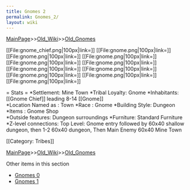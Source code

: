 ```yaml
---
title: Gnomes 2
permalink: Gnomes_2/
layout: wiki
---
```


[MainPage](/keeperrl_wiki/ "wikilink")>>[Old_Wiki](/keeperrl_wiki/Old_Wiki "wikilink")>>[Old_Gnomes](/keeperrl_wiki/Old_Gnomes "wikilink")

[[File:gnome_chief.png|100px|link=]]
[[File:gnome.png|100px|link=]]
[[File:gnome.png|100px|link=]]
[[File:gnome.png|100px|link=]]
[[File:gnome.png|100px|link=]]
[[File:gnome.png|100px|link=]]
[[File:gnome.png|100px|link=]]
[[File:gnome.png|100px|link=]]
[[File:gnome.png|100px|link=]]
[[File:gnome.png|100px|link=]]
[[File:gnome.png|100px|link=]]


= Stats =
*Settlement: Mine Town
*Tribal Loyalty: Gnome
*Inhabitants: [[Gnome Chief]] leading 8-14 [[Gnome]]    
*Location Named as : Town 
*Race : Gnome 
*Building Style: Dungeon
*Items :  Gnome Shop  
*Outside features: Dungeon surroundings
*Furniture:  Standard Furniture
*Z-level connections: Top Level: Gnome entry followed by 60x40 shallow dungeon, then 1-2 60x40 dungeon, Then Main Enemy 60x40 Mine Town
   
[[Category: Tribes]]

[MainPage](/keeperrl_wiki/ "wikilink")>>[Old_Wiki](/keeperrl_wiki/Old_Wiki "wikilink")>>[Old_Gnomes](/keeperrl_wiki/Old_Gnomes "wikilink")

Other items in this section
-    [Gnomes 0](/keeperrl_wiki/Gnomes_0 "wikilink")
-    [Gnomes 1](/keeperrl_wiki/Gnomes_1 "wikilink")
